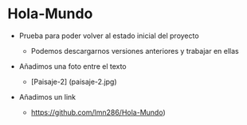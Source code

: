 # Hola-Mundo

- Prueba para poder volver al estado inicial del proyecto
  - Podemos descargarnos versiones anteriores y trabajar en ellas

- Añadimos una foto entre el texto
   - [Paisaje-2] (paisaje-2.jpg)

- Añadimos un link
   - https://github.com/lmn286/Hola-Mundo)
